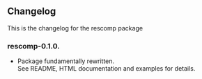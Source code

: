 ## Changelog

This is the changelog for the rescomp package

### rescomp-0.1.0.

* Package fundamentally rewritten.  
  See README, HTML documentation and examples for details.

